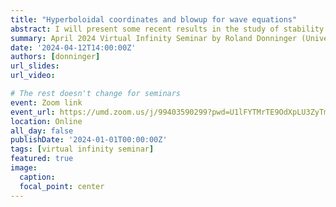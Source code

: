 ```yaml
---
title: "Hyperboloidal coordinates and blowup for wave equations"
abstract: I will present some recent results in the study of stability of self-similar blowup for wave maps and Yang-Mills models that crucially use hyperboloidal coordinates.
summary: April 2024 Virtual Infinity Seminar by Roland Donninger (University of Vienna)
date: '2024-04-12T14:00:00Z'
authors: [donninger]
url_slides: 
url_video:

# The rest doesn't change for seminars
event: Zoom link
event_url: https://umd.zoom.us/j/99403590299?pwd=U1lFYTMrTE9OdXpLU3ZyTmxvd0lWUT09
location: Online
all_day: false
publishDate: '2024-01-01T00:00:00Z'
tags: [virtual infinity seminar]
featured: true
image:  
  caption:
  focal_point: center
---
```



